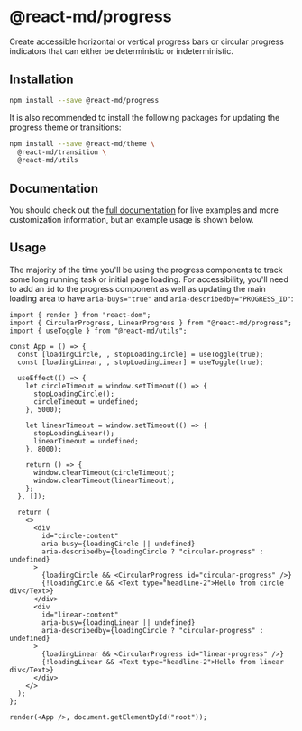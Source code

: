 # @react-md/progress

Create accessible horizontal or vertical progress bars or circular progress
indicators that can either be deterministic or indeterministic.

## Installation

```sh
npm install --save @react-md/progress
```

It is also recommended to install the following packages for updating the
progress theme or transitions:

```sh
npm install --save @react-md/theme \
  @react-md/transition \
  @react-md/utils
```

<!-- DOCS_REMOVE -->

## Documentation

You should check out the
[full documentation](https://react-md.dev/packages/progress/demos) for live
examples and more customization information, but an example usage is shown
below.

<!-- DOCS_REMOVE_END -->

## Usage

The majority of the time you'll be using the progress components to track some
long running task or initial page loading. For accessibility, you'll need to add
an `id` to the progress component as well as updating the main loading area to
have `aria-buys="true"` and `aria-describedby="PROGRESS_ID"`:

```tsx
import { render } from "react-dom";
import { CircularProgress, LinearProgress } from "@react-md/progress";
import { useToggle } from "@react-md/utils";

const App = () => {
  const [loadingCircle, , stopLoadingCircle] = useToggle(true);
  const [loadingLinear, , stopLoadingLinear] = useToggle(true);

  useEffect(() => {
    let circleTimeout = window.setTimeout(() => {
      stopLoadingCircle();
      circleTimeout = undefined;
    }, 5000);

    let linearTimeout = window.setTimeout(() => {
      stopLoadingLinear();
      linearTimeout = undefined;
    }, 8000);

    return () => {
      window.clearTimeout(circleTimeout);
      window.clearTimeout(linearTimeout);
    };
  }, []);

  return (
    <>
      <div
        id="circle-content"
        aria-busy={loadingCircle || undefined}
        aria-describedby={loadingCircle ? "circular-progress" : undefined}
      >
        {loadingCircle && <CircularProgress id="circular-progress" />}
        {!loadingCircle && <Text type="headline-2">Hello from circle div</Text>}
      </div>
      <div
        id="linear-content"
        aria-busy={loadingLinear || undefined}
        aria-describedby={loadingCircle ? "circular-progress" : undefined}
      >
        {loadingLinear && <CircularProgress id="linear-progress" />}
        {!loadingLinear && <Text type="headline-2">Hello from linear div</Text>}
      </div>
    </>
  );
};

render(<App />, document.getElementById("root"));
```
